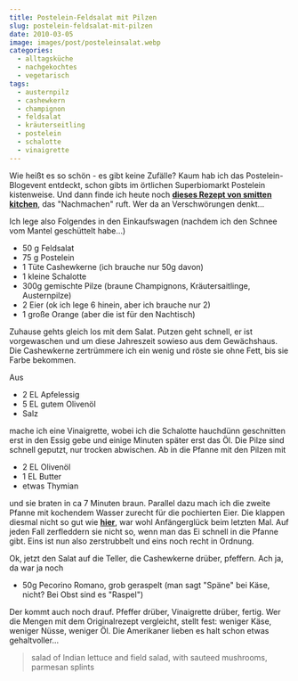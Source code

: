 ```yaml
---
title: Postelein-Feldsalat mit Pilzen
slug: postelein-feldsalat-mit-pilzen
date: 2010-03-05
image: images/post/posteleinsalat.webp
categories: 
  - alltagsküche
  - nachgekochtes
  - vegetarisch
tags: 
  - austernpilz
  - cashewkern
  - champignon
  - feldsalat
  - kräuterseitling
  - postelein
  - schalotte
  - vinaigrette
---
```


Wie heißt es so schön - es gibt keine Zufälle? Kaum hab ich das Postelein-Blogevent entdeckt, schon gibts im örtlichen Superbiomarkt Postelein kistenweise. Und dann finde ich heute noch **[dieses Rezept von smitten kitchen](http://smittenkitchen.com/2010/03/warm-mushroom-salad-with-hazelnuts/)**, das "Nachmachen" ruft. Wer da an Verschwörungen denkt...

Ich lege also Folgendes in den Einkaufswagen (nachdem ich den Schnee vom Mantel geschüttelt habe...)

* 50 g Feldsalat 
* 75 g Postelein 
* 1 Tüte Cashewkerne (ich brauche nur 50g davon) 
* 1 kleine Schalotte 
* 300g gemischte Pilze (braune Champignons, Kräutersaitlinge, Austernpilze) 
* 2 Eier (ok ich lege 6 hinein, aber ich brauche nur 2) 
* 1 große Orange (aber die ist für den Nachtisch)

Zuhause gehts gleich los mit dem Salat. Putzen geht schnell, er ist vorgewaschen und um diese Jahreszeit sowieso aus dem Gewächshaus. Die Cashewkerne zertrümmere ich ein wenig und röste sie ohne Fett, bis sie Farbe bekommen.

Aus 
* 2 EL Apfelessig 
* 5 EL gutem Olivenöl 
* Salz

mache ich eine Vinaigrette, wobei ich die Schalotte hauchdünn geschnitten erst in den Essig gebe und einige Minuten später erst das Öl. Die Pilze sind schnell geputzt, nur trocken abwischen. Ab in die Pfanne mit den Pilzen mit

* 2 EL Olivenöl 
* 1 EL Butter 
* etwas Thymian

und sie braten in ca 7 Minuten braun. Parallel dazu mach ich die zweite Pfanne mit kochendem Wasser zurecht für die pochierten Eier. Die klappen diesmal nicht so gut wie **[hier](../speckbrot-mit-ei)**, war wohl Anfängerglück beim letzten Mal. Auf jeden Fall zerfleddern sie nicht so, wenn man das Ei schnell in die Pfanne gibt. Eins ist nun also zerstrubbelt und eins noch recht in Ordnung.

Ok, jetzt den Salat auf die Teller, die Cashewkerne drüber, pfeffern. Ach ja, da war ja noch

* 50g Pecorino Romano, grob geraspelt (man sagt "Späne" bei Käse, nicht? Bei Obst sind es "Raspel")

Der kommt auch noch drauf. Pfeffer drüber, Vinaigrette drüber, fertig. Wer die Mengen mit dem Originalrezept vergleicht, stellt fest: weniger Käse, weniger Nüsse, weniger Öl. Die Amerikaner lieben es halt schon etwas gehaltvoller...

> salad of Indian lettuce and field salad, with sauteed mushrooms, parmesan splints